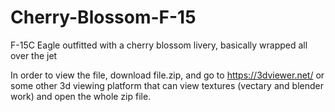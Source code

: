 # Cherry-Blossom-F-15
F-15C Eagle outfitted with a cherry blossom livery, basically wrapped all over the jet


In order to view the file, download file.zip, and go to https://3dviewer.net/ or some other 3d viewing platform that can view textures (vectary and blender work) and open the whole zip file.

